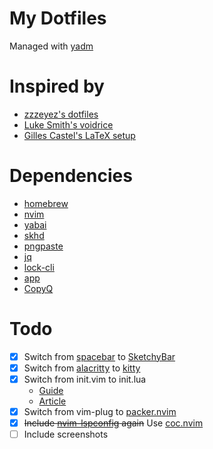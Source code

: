 # My Dotfiles
Managed with [yadm](https://yadm.io/)

# Inspired by
- [zzzeyez's dotfiles](https://github.com/zzzeyez/dots)
- [Luke Smith's voidrice](https://github.com/LukeSmithxyz/voidrice)
- [Gilles Castel's LaTeX setup](https://github.com/gillescastel/latex-snippets)

# Dependencies
- [homebrew](https://brew.sh/)
- [nvim](https://github.com/neovim/neovim)
- [yabai](https://github.com/koekeishiya/yabai)
- [skhd](https://github.com/koekeishiya/skhd)
- [pngpaste](https://github.com/jcsalterego/pngpaste)
- [jq](https://github.com/stedolan/jq)
- [lock-cli](https://github.com/sindresorhus/lock-cli)
- [app](https://github.com/craigsapp/app)
- [CopyQ](https://github.com/hluk/CopyQ)

# Todo
- [x] Switch from [spacebar](https://github.com/cmacrae/spacebar) to [SketchyBar](https://github.com/FelixKratz/SketchyBar)
- [x] Switch from [alacritty](https://github.com/alacritty/alacritty) to [kitty](https://sw.kovidgoyal.net/kitty/)
- [x] Switch from init.vim to init.lua
  - [Guide](https://github.com/nanotee/nvim-lua-guide/)
  - [Article](https://oroques.dev/notes/neovim-init/)
- [x] Switch from vim-plug to [packer.nvim](https://github.com/wbthomason/packer.nvim)
- [x] <strike>Include [nvim-lspconfig](https://github.com/neovim/nvim-lspconfig) again</strike> Use [coc.nvim](https://github.com/neoclide/coc.nvim)
- [ ] Include screenshots
